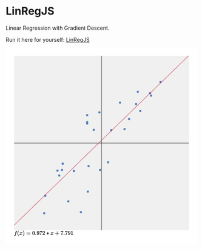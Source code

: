 # LinRegJS

Linear Regression with Gradient Descent.  

Run it here for yourself: [LinRegJS](https://rawgit.com/timbmg/LinRegJS/master/index.html )

![](figs/LinRegExample.png)

